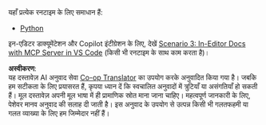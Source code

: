 <!--
CO_OP_TRANSLATOR_METADATA:
{
  "original_hash": "c8c1a74c74f6c2d42d511daf12d0b6c5",
  "translation_date": "2025-06-21T14:23:41+00:00",
  "source_file": "09-CaseStudy/docs-mcp/solution/README.md",
  "language_code": "hi"
}
-->
यहाँ प्रत्येक रनटाइम के लिए समाधान हैं:
- [Python](./python/README.md)

इन-एडिटर डाक्यूमेंटेशन और Copilot इंटीग्रेशन के लिए, देखें [Scenario 3: In-Editor Docs with MCP Server in VS Code](./scenario3/README.md) (किसी भी रनटाइम के साथ काम करता है)।

**अस्वीकरण**:  
यह दस्तावेज़ AI अनुवाद सेवा [Co-op Translator](https://github.com/Azure/co-op-translator) का उपयोग करके अनुवादित किया गया है। जबकि हम सटीकता के लिए प्रयासरत हैं, कृपया ध्यान दें कि स्वचालित अनुवादों में त्रुटियाँ या असंगतियाँ हो सकती हैं। मूल दस्तावेज़ अपनी मूल भाषा में ही प्रामाणिक स्रोत माना जाना चाहिए। महत्वपूर्ण जानकारी के लिए, पेशेवर मानव अनुवाद की सलाह दी जाती है। इस अनुवाद के उपयोग से उत्पन्न किसी भी गलतफहमी या गलत व्याख्या के लिए हम जिम्मेदार नहीं हैं।